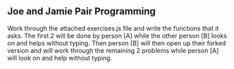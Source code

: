 ## Joe and Jamie Pair Programming

Work through the attached exercises.js file and write the functions that it asks.
The first 2 will be done by person [A] while the other person [B] looks on and helps without typing.
Then person [B] will then open up their forked version and will work through the remaining 2 problems while person [A] will look on and help without typing.
